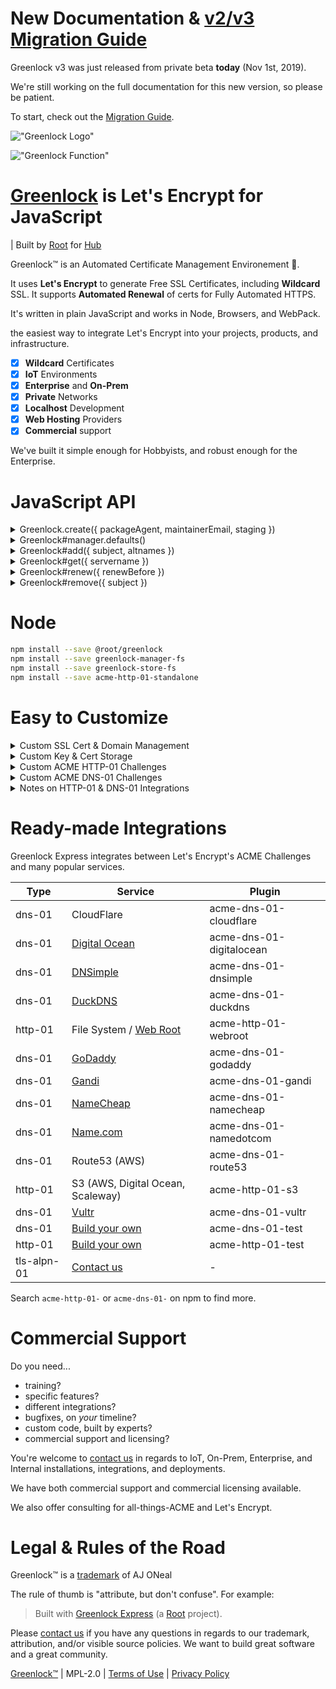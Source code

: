 # New Documentation &amp; [v2/v3 Migration Guide](https://git.rootprojects.org/root/greenlock.js/src/branch/v3/MIGRATION_GUIDE_V2_V3.md)

Greenlock v3 was just released from private beta **today** (Nov 1st, 2019).

We're still working on the full documentation for this new version,
so please be patient.

To start, check out the
[Migration Guide](https://git.rootprojects.org/root/greenlock.js/src/branch/v3/MIGRATION_GUIDE_V2_V3.md).

!["Greenlock Logo"](https://git.rootprojects.org/root/greenlock.js/raw/branch/master/logo/greenlock-1063x250.png 'Greenlock lock logo and work mark')

!["Greenlock Function"](https://git.rootprojects.org/root/greenlock.js/raw/branch/master/logo/from-not-secure-to-secure-url-bar.png 'from url bar showing not secure to url bar showing secure')

# [Greenlock](https://git.rootprojects.org/root/greenlock.js) is Let's Encrypt for JavaScript

| Built by [Root](https://rootprojects.org) for [Hub](https://rootprojects.org/hub/)

Greenlock&trade; is an Automated Certificate Management Environement 🔐.

It uses **Let's Encrypt** to generate Free SSL Certificates, including **Wildcard** SSL.
It supports **Automated Renewal** of certs for Fully Automated HTTPS.

It's written in plain JavaScript and works in Node, Browsers, and WebPack.

the easiest way to integrate Let's Encrypt into your projects, products, and infrastructure.

-   [x] **Wildcard** Certificates
-   [x] **IoT** Environments
-   [x] **Enterprise** and **On-Prem**
-   [x] **Private** Networks
-   [x] **Localhost** Development
-   [x] **Web Hosting** Providers
-   [x] **Commercial** support

We've built it simple enough for Hobbyists, and robust enough for the Enterprise.

<!--
# Localhost Development

<details>
<summary>HTTPS on Localhost</summary>
TODO

</details>

# WebServer with Automatic HTTPS

<details>
<summary>Learn more about the Greenlock Web Server</summary>
TODO
</details>

# Commandline

<details>
<summary>Learn more about the Greenlock CLI</summary>
TODO
</details>

-->

# JavaScript API

<!--
<details>
<summary>Greenlock API (shared among JS implementations)</summary>
-->

<details>
<summary>Greenlock.create({ packageAgent, maintainerEmail, staging })</summary>

## Greenlock.create()

Creates an instance of greenlock with _environment_-level values.

```js

var pkg = require('./package.json');
var gl = Greenlock.create({
    // Staging for testing environments
    staging: true,

    // This should be the contact who receives critical bug and security notifications
    // Optionally, you may receive other (very few) updates, such as important new features
    maintainerEmail: 'jon@example.com',
    // for an RFC 8555 / RFC 7231 ACME client user agent
    packageAgent: pkg.name + '/' pkg.version
});
```

| Parameter       | Description                                                                          |
| --------------- | ------------------------------------------------------------------------------------ |
| maintainerEmail | the developer contact for critical bug and security notifications                    |
| packageAgent    | if you publish your package for others to use, `require('./package.json').name` here |
| staging         | use the Let's Encrypt staging URL instead of the production URL                      |
| directoryUrl    | for use with other (not Let's Encrypt) ACME services, and the Pebble test server     |

<!--
| maintainerUpdates         | (default: false) receive occasional non-critical notifications                                                                                             |
    maintainerUpdates: true // default: false
-->

</details>

<details>
<summary>Greenlock#manager.defaults()</summary>

## Greenlock#manager.defaults()

Acts as a getter when given no arguments.

Otherwise sets default, site-wide values as described below.

```js
greenlock.manager.defaults({
    // The "Let's Encrypt Subscriber" (often the same as the maintainer)
    // NOT the end customer (except where that is also the maintainer)
    subscriberEmail: 'jon@example.com',
    agreeToTerms: true
    challenges: {
      "http-01": {
        module: "acme-http-01-webroot",
        webroot: "/path/to/webroot"
      }
    }
});
```

| Parameter                 | Description                                                                                                                                                |
| ------------------------- | ---------------------------------------------------------------------------------------------------------------------------------------------------------- |
| agreeToTerms              | (default: false) either 'true' or a function that presents the Terms of Service and returns it once accepted                                               |
| challenges['http-01']     | provide an http-01 challenge module                                                                                                                        |
| challenges['dns-01']      | provide a dns-01 challenge module                                                                                                                          |
| challenges['tls-alpn-01'] | provide a tls-alpn-01 challenge module                                                                                                                     |
| challenges[type].module   | the name of your challenge module                                                                                                                          |
| challenges[type].xxxx     | module-specific options                                                                                                                                    |
| servername                | the default servername to use for non-sni requests (many IoT clients)                                                                                      |
| subscriberEmail           | the contact who agrees to the Let's Encrypt Subscriber Agreement and the Greenlock Terms of Service<br>this contact receives renewal failure notifications |
| store                     | override the default storage module                                                                                                                        |
| store.module              | the name of your storage module                                                                                                                            |
| store.xxxx                | options specific to your storage module                                                                                                                    |

<!--

| serverId        | an arbitrary name to distinguish this server within a cluster of servers |

-->

</details>

<details>
<summary>Greenlock#add({ subject, altnames })</summary>

## Greenlock#add()

Greenlock is a **Management Environment**.

Once you add a "site", it will begin to automatically renew, immediately.

The certificates will provided to the `store` callbacks as soon as they are ready, and whenever they renew.
Failure to renew will be reported to the `notify` callback.

You can also retrieve them one-off with `get`.

```js
gl.add({
    subject: 'example.com',
    altnames: ['example.com', 'www.example.com', 'exampleapi.com']
});
```

| Parameter       | Description                                                                                  |
| --------------- | -------------------------------------------------------------------------------------------- |
| subject         | the first domain on, and identifier of the certificate                                       |
| altnames        | first domain, plus additional domains<br>note: the order should always be the same           |
| subscriberEmail | if different from the default (i.e. multi-tenant, whitelabel)                                |
| challenges      | (same as main config) use if this site needs to use non-default http-01 or dns-01 validation |

</details>

<details>
<summary>Greenlock#get({ servername })</summary>

## Greenlock#get()

**Disclaimer**: This is only intended for testing, demos, and SNICallback
(in [Greenlock Express](https://git.rootprojects.org/root/greenlock-express.js)).

Greenlock is intended to be left running to allow it to fetech and renew certifictates automatically.

It is intended that you use the `store` callbacks to new certificates instantly as soon as they renew.
This also protects you from accidentally stampeding the Let's Encrypt API with hundreds (or thousands)
of certificate requests.

-   [Store Callback Documentation](https://git.rootprojects.org/root/greenlock-store-test.js)

```js
return greenlock.get({ servername }).then(function(site) {
    if (!site) {
        console.log(servername + ' was not found in any site config');
        return;
    }

    var privkey = site.pems.privkey;
    var fullchain = site.pems.cert + '\n' + site.pems.chain + '\n';
    console.log(privkey);
    console.log(fullchain);
});
```

| Parameter  | Description                                                   |
| ---------- | ------------------------------------------------------------- |
| servername | any altname listed on the certificate (including the subject) |

</details>

<details>
<summary>Greenlock#renew({ renewBefore })</summary>

## Greenlock#renew()

This will renew only domains that have reached their `renewAt` or are within the befault `renewOffset`.

**Note**: This runs at regular intervals, multiple times a day, in the background.
You are not required to call it. If you implement the `store` callbacks, the certificates
will automatically be saved (and if you don't implement them, they all get saved to disk).

```js
return greenlock.renew({}).then(function(results) {
    results.forEach(function(site) {
        if (site.error) {
            console.error(site.subject, site.error);
            return;
        }
        console.log('Renewed certificate for', site.subject, site.altnames);
    });
});
```

| Parameter   | Type | Description                                                                     |
| ----------- | ---- | ------------------------------------------------------------------------------- |
| (optional)  |      | ALL parameters are optional, but some should be paired                          |
| force       | bool | force silly options, such as tiny durations                                     |
| renewBefore | ms   | Check domains that are scheduled to renew before the given date in milliseconds |

<!--
| issuedBefore  | ms   | Check domains issued before the given date in milliseconds                      |
| expiresBefore | ms   | Check domains that expire before the given date in milliseconds                 |
-->

</details>

<details>
<summary>Greenlock#remove({ subject })</summary>

## Greenlock#manager.remove()

To stop certificates from being renewed, you must remove them.

If you are implementing your own `manager` callbacks, I recommend that you mark them as deleted
(i.e. `deleted_at` in your database) rather than actually removing them. Just in case.

```js
gl.remove({
    subject: 'example.com'
}).then(function(siteConfig) {
    // save the old site config elsewhere, just in case you need it again
});
```

| Parameter | Description                                            |
| --------- | ------------------------------------------------------ |
| subject   | the first domain on, and identifier of the certificate |

</details>

<!--

<details>
<summary>Node.js</summary>
-->

# Node

```bash
npm install --save @root/greenlock
npm install --save greenlock-manager-fs
npm install --save greenlock-store-fs
npm install --save acme-http-01-standalone
```

<!--

TODO

</details>

<details>
<summary>Express.js</summary>

```js
'use strict';

var Greenlock = require(@root/greenlock-express);

var greenlock = Greenlock.create({
// for security and critical bug notices
maintainerEmail: 'jon@example.com'

// for
maintainerNewsletter: true
});
```

</details>

<details>
<summary>WebPack</summary>
TODO
</details>

<details>
<summary>VanillaJS for Browsers</summary>
TODO
</details>

-->

# Easy to Customize

<!-- greenlock-manager-test => greenlock-manager-custom -->

<!--
- [greenlock.js/examples/](https://git.rootprojects.org/root/greenlock.js/src/branch/master/examples)
-->

<details>
<summary>Custom SSL Cert & Domain Management</summary>

## SSL Certificate & Domain Management

Full Docs: https://git.rootprojects.org/root/greenlock-manager-test.js

This is what keeps the mapping of domains <-> certificates.
In many cases it will interact with the same database as the Key & Cert Store, and probably the code as well.

-   set({ subject, altnames, renewAt })
-   find({ altnames, renewBefore })
    ```js
    // should return a list of site configs:
    [
        {
            subject: 'example.com',
            altnames: ['example.com', 'exampleapi.com'],
            renewAt: 1575197231760
        },
        {
            subject: '*.example.com',
            altnames: ['*.example.com'],
            renewAt: 1575197231760,
            challenges: {
                'dns-01': {
                    module: 'acme-dns-01-dnsimple',
                    apikey: 'xxxx'
                }
            }
        }
    ];
    ```
-   remove({ subject })
-   defaults() (both getter and setter)
    ```json
    {
        "subscriberEmail": "jane@example.com",
        "agreeToTerms": true,
        "challenges": {
            "http-01": {
                "module": "acme-http-01-standalone"
            }
        }
    }
    ```

</details>

<details>
<summary>Custom Key & Cert Storage</summary>

## Key and Certificate Store

Full Docs: https://git.rootprojects.org/root/greenlock-store-test.js

This set of callbacks update your service with new certificates and keypairs.

### Account Keys (JWK)

(though typically you only have one account key - because you only have one subscriber email)

-   accounts.setKeypair({ email, keypair })
-   accounts.checkKeypair({ email })

### Certificate Keys (JWK + PEM)

(typically you have one for each set of domains, and each load balancer)

-   certificates.setKeypair({ subject, keypair })
-   certificates.checkKeypair({ subject })
    (these are fine to implement the same as above, swapping subject/email)

### Certificate PEMs

-   certificates.set({ subject, pems })
-   certificates.check({ subject })

</details>

<details>
<summary>Custom ACME HTTP-01 Challenges</summary>

## ACME Challenge HTTP-01 Strategies

Full Docs: https://git.rootprojects.org/root/acme-http-01-test.js

This validation and authorization strategy is done over plain HTTP on Port 80.

These are used to set files containing tokens that Let's Encrypt will fetch from each domain
before authorizing a certificate.

**NOT for Wildcards**.

-   init({ request })
-   set({ challenge: { type, token, keyAuthorization, challengeUrl } })
-   get({ challenge: { type, token } })
-   remove({ challenge: { type, token } })

<!--
TODO: getAcmeHttp01Challenge
-->

</details>

<details>
<summary>Custom ACME DNS-01 Challenges</summary>

## ACME Challenge DNS-01 Strategies

Full Docs https://git.rootprojects.org/root/acme-dns-01-test.js

This validation and authorization strategy is done over DNS on UDP and TCP ports 53.

**For Wildcards**

These are used to set TXT records containing tokens that Let's Encrypt will fetch for
each domain before authorizing a certificate.

-   init({ request })
-   zones()
-   set({ challenge: { type, dnsZone, dnsPrefix, dnsHost, keyAuthorizationDigest } })
-   get({ challenge: { type, dnsZone, dnsPrefix, dnsHost } })
-   remove({ challenge: { type, dnsZone, dnsPrefix, dnsHost } })

</details>

<details>
<summary>Notes on HTTP-01 &amp; DNS-01 Integrations</summary>

## Notes on HTTP-01 &amp; DNS-01 Integrations

For Public Web Servers running on a VPS, the **default HTTP-01 challenge plugin**
will work just fine, for most people.

However, for environments that cannot be verified via public HTTP, such as

-   **Wildcard Certificates**
-   **IoT Environments**
-   **Enterprise On-Prem**
-   **Private Networks**

Greenlock provides an easy way to integrate Let's Encrypt with your existing services
through a variety of **DNS-01** challenges.

### Why not use dns01 for everything?

Typically file propagation is faster and more reliably than DNS propagation.
Therefore, http-01 will be preferred to dns-01 except when wildcards or **private domains** are in use.

http-01 will only be supplied as a defaut if no other challenge is provided.

</details>

# Ready-made Integrations

Greenlock Express integrates between Let's Encrypt's ACME Challenges and many popular services.

| Type        | Service                                                                             | Plugin                   |
| ----------- | ----------------------------------------------------------------------------------- | ------------------------ |
| dns-01      | CloudFlare                                                                          | acme-dns-01-cloudflare   |
| dns-01      | [Digital Ocean](https://git.rootprojects.org/root/acme-dns-01-digitalocean.js)      | acme-dns-01-digitalocean |
| dns-01      | [DNSimple](https://git.rootprojects.org/root/acme-dns-01-dnsimple.js)               | acme-dns-01-dnsimple     |
| dns-01      | [DuckDNS](https://git.rootprojects.org/root/acme-dns-01-duckdns.js)                 | acme-dns-01-duckdns      |
| http-01     | File System / [Web Root](https://git.rootprojects.org/root/acme-http-01-webroot.js) | acme-http-01-webroot     |
| dns-01      | [GoDaddy](https://git.rootprojects.org/root/acme-dns-01-godaddy.js)                 | acme-dns-01-godaddy      |
| dns-01      | [Gandi](https://git.rootprojects.org/root/acme-dns-01-gandi.js)                     | acme-dns-01-gandi        |
| dns-01      | [NameCheap](https://git.rootprojects.org/root/acme-dns-01-namecheap.js)             | acme-dns-01-namecheap    |
| dns-01      | [Name&#46;com](https://git.rootprojects.org/root/acme-dns-01-namedotcom.js)         | acme-dns-01-namedotcom   |
| dns-01      | Route53 (AWS)                                                                       | acme-dns-01-route53      |
| http-01     | S3 (AWS, Digital Ocean, Scaleway)                                                   | acme-http-01-s3          |
| dns-01      | [Vultr](https://git.rootprojects.org/root/acme-dns-01-vultr.js)                     | acme-dns-01-vultr        |
| dns-01      | [Build your own](https://git.rootprojects.org/root/acme-dns-01-test.js)             | acme-dns-01-test         |
| http-01     | [Build your own](https://git.rootprojects.org/root/acme-http-01-test.js)            | acme-http-01-test        |
| tls-alpn-01 | [Contact us](mailto:support@therootcompany.com)                                     | -                        |

Search `acme-http-01-` or `acme-dns-01-` on npm to find more.

# Commercial Support

Do you need...

-   training?
-   specific features?
-   different integrations?
-   bugfixes, on _your_ timeline?
-   custom code, built by experts?
-   commercial support and licensing?

You're welcome to [contact us](mailto:aj@therootcompany.com) in regards to IoT, On-Prem,
Enterprise, and Internal installations, integrations, and deployments.

We have both commercial support and commercial licensing available.

We also offer consulting for all-things-ACME and Let's Encrypt.

# Legal &amp; Rules of the Road

Greenlock&trade; is a [trademark](https://rootprojects.org/legal/#trademark) of AJ ONeal

The rule of thumb is "attribute, but don't confuse". For example:

> Built with [Greenlock Express](https://git.rootprojects.org/root/greenlock.js) (a [Root](https://rootprojects.org) project).

Please [contact us](mailto:aj@therootcompany.com) if you have any questions in regards to our trademark,
attribution, and/or visible source policies. We want to build great software and a great community.

[Greenlock&trade;](https://git.rootprojects.org/root/greenlock.js) |
MPL-2.0 |
[Terms of Use](https://therootcompany.com/legal/#terms) |
[Privacy Policy](https://therootcompany.com/legal/#privacy)
